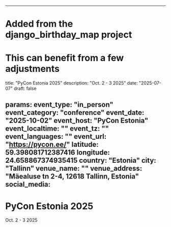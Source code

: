 
---
# Added from the django_birthday_map project
# This can benefit from a few adjustments
title: "PyCon Estonia 2025"
description: "Oct. 2 - 3 2025"
date: "2025-07-07"
draft: false

params:
  event_type: "in_person"
  event_category: "conference"
  event_date: "2025-10-02"
  event_host: "PyCon Estonia"
  event_localtime: ""
  event_tz: ""
  event_languages: ""
  event_url: "https://pycon.ee/"
  latitude: 59.398081712387416
  longitude: 24.658867374935415
  country: "Estonia"
  city: "Tallinn"
  venue_name: ""
  venue_address: "Mäealuse tn 2-4, 12618 Tallinn, Estonia"
  social_media:
---

# PyCon Estonia 2025

Oct. 2 - 3 2025


